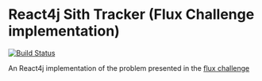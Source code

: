 # React4j Sith Tracker (Flux Challenge implementation)

[![Build Status](https://secure.travis-ci.org/react4j/react4j-sithtracker.png?branch=master)](http://travis-ci.org/react4j/react4j-sithtracker)

An React4j implementation of the problem presented in the [flux challenge](https://github.com/staltz/flux-challenge) 
